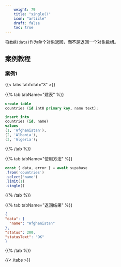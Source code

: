 ```yaml
---
    weight: 79
    title: "single()"
    icon: "article"
    draft: false
    toc: true
---
```



将`数据(data)`作为单个对象返回，而不是返回一个对象数组。


## 案例教程
### 案例1 

{{< tabs tabTotal="3" >}}
 

{{% tab tabName="建表" %}}



  ```sql
create table
  countries (id int8 primary key, name text);

insert into
  countries (id, name)
values
  (1, 'Afghanistan'),
  (2, 'Albania'),
  (3, 'Algeria');

  ```



{{% /tab %}}

{{% tab tabName="使用方法" %}}



  ```ts
const { data, error } = await supabase
  .from('countries')
  .select('name')
  .limit(1)
  .single()
  ```



{{% /tab %}}


{{% tab tabName="返回结果" %}}



  ```json
{
  "data": {
    "name": "Afghanistan"
  },
  "status": 200,
  "statusText": "OK"
}
  ```



{{% /tab %}}

{{< /tabs >}}
